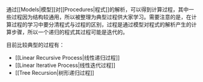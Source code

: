 通过[[Models|模型]]对[[Procedures|程式]]的解析，可以得到计算过程，其中一些过程因为结构较通用，所以被整理为典型过程供大家学习。需要注意的是，在计算过程的学习中要分清程式与过程的区别，过程是通过模型对程式的解析产生的计算步骤，所以一个递归的程式其过程可能是迭代的。

目前比较典型的过程有：

- [[Linear Recursive Process|线性递归过程]]
- [[Linear Iterative Process|线性迭代过程]]
- [[Tree Recursion|树形递归过程]]